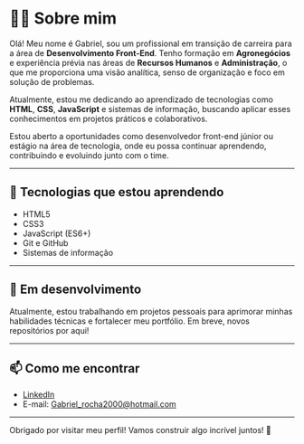 # 👨‍💻 Sobre mim

Olá! Meu nome é Gabriel, sou um profissional em transição de carreira para a área de **Desenvolvimento Front-End**. Tenho formação em **Agronegócios** e experiência prévia nas áreas de **Recursos Humanos** e **Administração**, o que me proporciona uma visão analítica, senso de organização e foco em solução de problemas.

Atualmente, estou me dedicando ao aprendizado de tecnologias como **HTML**, **CSS**, **JavaScript** e sistemas de informação, buscando aplicar esses conhecimentos em projetos práticos e colaborativos.

Estou aberto a oportunidades como desenvolvedor front-end júnior ou estágio na área de tecnologia, onde eu possa continuar aprendendo, contribuindo e evoluindo junto com o time.

---

## 🚀 Tecnologias que estou aprendendo

- HTML5  
- CSS3  
- JavaScript (ES6+)  
- Git e GitHub  
- Sistemas de informação  

---

## 🌱 Em desenvolvimento

Atualmente, estou trabalhando em projetos pessoais para aprimorar minhas habilidades técnicas e fortalecer meu portfólio. Em breve, novos repositórios por aqui!

---

## 📫 Como me encontrar

- [LinkedIn]( https://www.linkedin.com/in/gabriel-g-rocha)  
- E-mail: Gabriel_rocha2000@hotmail.com

---

Obrigado por visitar meu perfil! Vamos construir algo incrível juntos! 🚀
